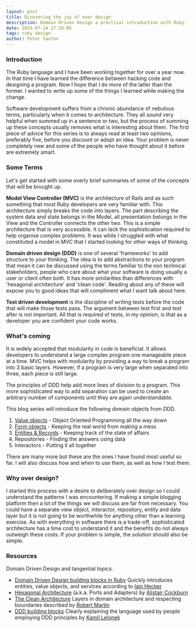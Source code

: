 ```yaml
---
layout: post
title: Dicovering the joy of over design
description: Domain Driven Design a practical introduction with Ruby.
date: 2015-07-14 17:20:05
tags: ruby design
author: Peter Saxton
---
```


### Introduction

The Ruby language and I have been working together for over a year now. In that time I have learned the difference between hacking code and designing a program. Now I hope that I do more of the latter than the former. I wanted to write up some of the things I learned while making the change.

Software development suffers from a chronic abundance of nebulous terms, particularly when it comes to architecture. They all sound very helpful when summed up in a sentence or two, but the process of summing up these concepts usually removes what is interesting about them. The first piece of advice for this series is to always read at least two opinions, preferably five, before you discount or adopt an idea. Your problem is never completely new and some of the people who have thought about it before are extremely smart.

### Some Terms

Let's get started with some overly brief summaries of some of the concepts that will be brought up.

**Model View Controller (MVC)** is the architecture of Rails and as such something that most Ruby developers are very familiar with. This architecture simply breaks the code into layers. The part describing the system data and state belongs in the Model, all presentation belongs in the View and the Controller connects the other two. This is a simple architecture that is very accessible. It can lack the sophistication required to help organise complex problems. It was while I struggled with what constituted a model in MVC that I started looking for other ways of thinking.

**Domain driven design (DDD)** is one of several 'frameworks' to add structure to your thinking. The idea is to add abstractions to your program that mean it can be discussed using the terms familiar to the non technical stakeholders, people who care about what your software is doing usually a user or client often both. It has more similarities than differences with 'hexagonal architecture' and 'clean code'. Reading about any of these will expose you to good ideas that will compliment what I want talk about here.

**Test driven development** is the discipline of writing tests before the code that will make those tests pass. The argument between test first and test after is not important. All that is required of tests, in my opinion, is that as a developer you are confident your code works.

### What's coming

It is widely accepted that modularity in code is beneficial. It allows developers to understand a large complex program one manageable piece at a time. MVC helps with modularity by providing a way to break a program into 3 basic layers. However, if a program is very large when separated into three, each piece is still large.

The principles of DDD help add more lines of division to a program. This more sophisticated way to add separation can be used to create an arbitrary number of components until they are again understandable.

This blog series will introduce the following domain objects from DDD.

1. [Value objects](/2015/07/15/value-objects-in-ruby.html) - Object Oriented Programming all the way down
2. [Form objects](/2015/07/23/application-border-control-with-ruby-form-objects.html) - Keeping the real world from making a mess
3. [Entities & Records](http://insights.workshop14.io/2015/08/02/tackling-god-objects-in-ruby.html) - Keeping track of the state of affairs
4. Repositories - Finding the answers using data
5. Interactors - Putting it all together

There are many more but these are the ones I have found most useful so far. I will also discuss how and when to use them, as well as how I test them.

### Why over design?

I started this process with a desire to deliberately over design so I could understand the patterns I was encountering. If making a simple blogging platform then a lot of the things we will discuss are far from necessary. You could have a separate view object, interactor, repository, entity and data layer but it is not going to be worthwhile for anything other than a learning exercise. As with everything in software there is a trade-off, sophisticated architecture has a time cost to understand it and the benefits do not always outweigh these costs. If your problem is simple, the solution should also be simple.

### Resources
Domain Driven Design and tangential topics.

- [Domain Driven Design building blocks in Ruby](http://www.iain.nl/domain-driven-design-building-blocks-in-ruby)
  Quickly introduces entities, value objects, and services according to [Iain Hecker](https://twitter.com/iain_nl)
- [Hexagonal Architecture](http://alistair.cockburn.us/Hexagonal+architecture)
  (a.k.a. Ports and Adapters) by [Alistair Cockburn](https://twitter.com/totheralistair)
- [The Clean Architecture](https://blog.8thlight.com/uncle-bob/2012/08/13/the-clean-architecture.html)
  Layers in domain architecture and respecting boundaries described by [Robert Martin](https://twitter.com/unclebobmartin)
- [DDD building blocks](https://medium.com/@KamilLelonek/ddd-building-blocks-for-ruby-developers-cdc6c25a80d2)
  Clearly explaining the language used by people employing DDD principles by [Kamil Lelonek](https://twitter.com/KamilLelonek)
